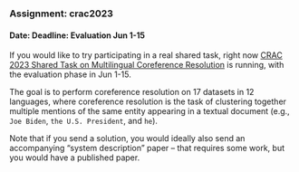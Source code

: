 ### Assignment: crac2023
#### Date: Deadline: Evaluation Jun 1-15

If you would like to try participating in a real shared task,
right now [CRAC 2023 Shared Task on Multilingual Coreference Resolution](https://ufal.mff.cuni.cz/corefud/crac23)
is running, with the evaluation phase in Jun 1-15.

The goal is to perform coreference resolution on 17 datasets in 12 languages,
where coreference resolution is the task of clustering together multiple
mentions of the same entity appearing in a textual document (e.g., `Joe Biden`,
`the U.S. President`, and `he`).

Note that if you send a solution, you would ideally also send an accompanying
“system description” paper – that requires some work, but you would have
a published paper.
